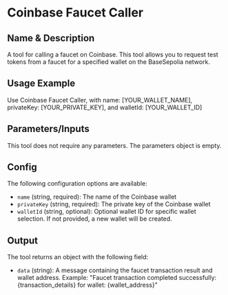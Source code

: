# Coinbase Faucet Caller

## Name & Description
A tool for calling a faucet on Coinbase. This tool allows you to request test tokens from a faucet for a specified wallet on the BaseSepolia network.

## Usage Example
Use Coinbase Faucet Caller, with name: [YOUR_WALLET_NAME], privateKey: [YOUR_PRIVATE_KEY], and walletId: [YOUR_WALLET_ID]

## Parameters/Inputs
This tool does not require any parameters. The parameters object is empty.

## Config
The following configuration options are available:
- `name` (string, required): The name of the Coinbase wallet
- `privateKey` (string, required): The private key of the Coinbase wallet
- `walletId` (string, optional): Optional wallet ID for specific wallet selection. If not provided, a new wallet will be created.

## Output
The tool returns an object with the following field:
- `data` (string): A message containing the faucet transaction result and wallet address. Example: "Faucet transaction completed successfully: {transaction_details} for wallet: {wallet_address}"
